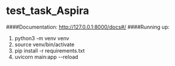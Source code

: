 # test_task_Aspira
####Documentation: http://127.0.0.1:8000/docs#/
####Running up: 
1. python3 -m venv venv
2. source venv/bin/activate
3. pip install -r requirements.txt
4. uvicorn main:app --reload
